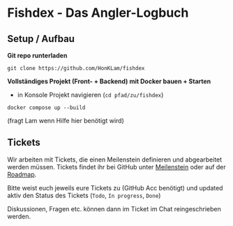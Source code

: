 # Fishdex - Das Angler-Logbuch

## Setup / Aufbau

**Git repo runterladen**

```
git clone https://github.com/HonKLam/fishdex
```

**Vollständiges Projekt (Front- + Backend) mit Docker bauen + Starten**

- in Konsole Projekt navigieren (`cd pfad/zu/fishdex`)

```
docker compose up --build
```

(fragt Lam wenn Hilfe hier benötigt wird)

## Tickets

Wir arbeiten mit Tickets, die einen Meilenstein definieren und abgearbeitet werden müssen.
Tickets findet ihr bei GitHub unter [Meilenstein](https://github.com/HonKLam/fishdex/milestone/1) oder auf der [Roadmap](https://github.com/users/HonKLam/projects/10).

Bitte weist euch jeweils eure Tickets zu (GitHub Acc benötigt) und updated aktiv den Status des Tickets (`Todo`, `In progress`, `Done`)

Diskussionen, Fragen etc. können dann im Ticket im Chat reingeschrieben werden.
